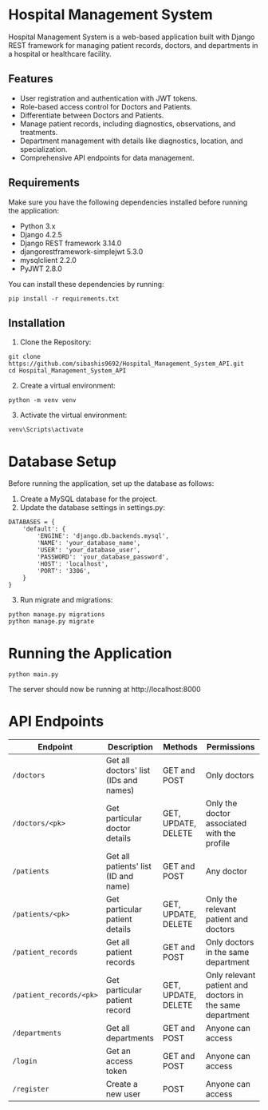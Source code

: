 # Hospital Management System

Hospital Management System is a web-based application built with Django REST framework for managing patient records, doctors, and departments in a hospital or healthcare facility.

## Features

- User registration and authentication with JWT tokens.
- Role-based access control for Doctors and Patients.
- Differentiate between Doctors and Patients.
- Manage patient records, including diagnostics, observations, and treatments.
- Department management with details like diagnostics, location, and specialization.
- Comprehensive API endpoints for data management.

## Requirements

Make sure you have the following dependencies installed before running the application:

- Python 3.x
- Django 4.2.5
- Django REST framework 3.14.0
- djangorestframework-simplejwt 5.3.0
- mysqlclient 2.2.0
- PyJWT 2.8.0

You can install these dependencies by running:

```
pip install -r requirements.txt
```

## Installation

1. Clone the Repository:
```
git clone https://github.com/sibashis9692/Hospital_Management_System_API.git
cd Hospital_Management_System_API
```

2. Create a virtual environment:
```
python -m venv venv
```

3. Activate the virtual environment:
```
venv\Scripts\activate
```

# Database Setup
Before running the application, set up the database as follows:

1. Create a MySQL database for the project.
2. Update the database settings in settings.py:

```
DATABASES = {
    'default': {
        'ENGINE': 'django.db.backends.mysql',
        'NAME': 'your_database_name',
        'USER': 'your_database_user',
        'PASSWORD': 'your_database_password',
        'HOST': 'localhost',
        'PORT': '3306',
    }
}
```
3. Run migrate and migrations:
```
python manage.py migrations
python manage.py migrate
```
# Running the Application
```
python main.py
```
The server should now be running at http://localhost:8000

# API Endpoints

| Endpoint               | Description                                | Methods                    | Permissions                                    |
|------------------------|--------------------------------------------|----------------------------|------------------------------------------------|
| `/doctors`             | Get all doctors' list (IDs and names)      | GET and POST               | Only doctors                                   |
| `/doctors/<pk>`        | Get particular doctor details              | GET, UPDATE, DELETE         | Only the doctor associated with the profile    |
| `/patients`            | Get all patients' list (ID and name)      | GET and POST               | Any doctor                                     |
| `/patients/<pk>`       | Get particular patient details             | GET, UPDATE, DELETE         | Only the relevant patient and doctors         |
| `/patient_records`     | Get all patient records                    | GET and POST               | Only doctors in the same department            |
| `/patient_records/<pk>`| Get particular patient record               | GET, UPDATE, DELETE         | Only relevant patient and doctors in the same department |
| `/departments`         | Get all departments                        | GET and POST               | Anyone can access                              |
| `/login`               | Get an access token                        | GET and POST               | Anyone can access                              |
| `/register`            | Create a new user                          | POST                       | Anyone can access                              |

